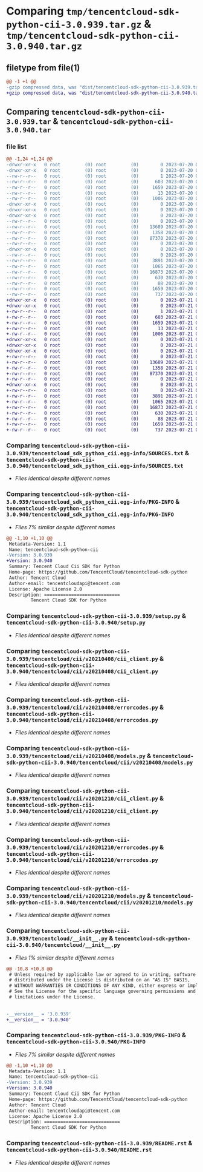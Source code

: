 # Comparing `tmp/tencentcloud-sdk-python-cii-3.0.939.tar.gz` & `tmp/tencentcloud-sdk-python-cii-3.0.940.tar.gz`

## filetype from file(1)

```diff
@@ -1 +1 @@
-gzip compressed data, was "dist/tencentcloud-sdk-python-cii-3.0.939.tar", last modified: Thu Jul 20 00:20:26 2023, max compression
+gzip compressed data, was "dist/tencentcloud-sdk-python-cii-3.0.940.tar", last modified: Fri Jul 21 00:25:21 2023, max compression
```

## Comparing `tencentcloud-sdk-python-cii-3.0.939.tar` & `tencentcloud-sdk-python-cii-3.0.940.tar`

### file list

```diff
@@ -1,24 +1,24 @@
-drwxr-xr-x   0 root         (0) root         (0)        0 2023-07-20 00:20:26.000000 tencentcloud-sdk-python-cii-3.0.939/
-drwxr-xr-x   0 root         (0) root         (0)        0 2023-07-20 00:20:26.000000 tencentcloud-sdk-python-cii-3.0.939/tencentcloud_sdk_python_cii.egg-info/
--rw-r--r--   0 root         (0) root         (0)        1 2023-07-20 00:20:26.000000 tencentcloud-sdk-python-cii-3.0.939/tencentcloud_sdk_python_cii.egg-info/dependency_links.txt
--rw-r--r--   0 root         (0) root         (0)      603 2023-07-20 00:20:26.000000 tencentcloud-sdk-python-cii-3.0.939/tencentcloud_sdk_python_cii.egg-info/SOURCES.txt
--rw-r--r--   0 root         (0) root         (0)     1659 2023-07-20 00:20:26.000000 tencentcloud-sdk-python-cii-3.0.939/tencentcloud_sdk_python_cii.egg-info/PKG-INFO
--rw-r--r--   0 root         (0) root         (0)       13 2023-07-20 00:20:26.000000 tencentcloud-sdk-python-cii-3.0.939/tencentcloud_sdk_python_cii.egg-info/top_level.txt
--rw-r--r--   0 root         (0) root         (0)     1006 2023-07-20 00:20:26.000000 tencentcloud-sdk-python-cii-3.0.939/setup.py
-drwxr-xr-x   0 root         (0) root         (0)        0 2023-07-20 00:20:26.000000 tencentcloud-sdk-python-cii-3.0.939/tencentcloud/
-drwxr-xr-x   0 root         (0) root         (0)        0 2023-07-20 00:20:26.000000 tencentcloud-sdk-python-cii-3.0.939/tencentcloud/cii/
-drwxr-xr-x   0 root         (0) root         (0)        0 2023-07-20 00:20:26.000000 tencentcloud-sdk-python-cii-3.0.939/tencentcloud/cii/v20210408/
--rw-r--r--   0 root         (0) root         (0)        0 2023-07-20 00:20:26.000000 tencentcloud-sdk-python-cii-3.0.939/tencentcloud/cii/v20210408/__init__.py
--rw-r--r--   0 root         (0) root         (0)    13689 2023-07-20 00:20:26.000000 tencentcloud-sdk-python-cii-3.0.939/tencentcloud/cii/v20210408/cii_client.py
--rw-r--r--   0 root         (0) root         (0)     1358 2023-07-20 00:20:26.000000 tencentcloud-sdk-python-cii-3.0.939/tencentcloud/cii/v20210408/errorcodes.py
--rw-r--r--   0 root         (0) root         (0)    87370 2023-07-20 00:20:26.000000 tencentcloud-sdk-python-cii-3.0.939/tencentcloud/cii/v20210408/models.py
--rw-r--r--   0 root         (0) root         (0)        0 2023-07-20 00:20:26.000000 tencentcloud-sdk-python-cii-3.0.939/tencentcloud/cii/__init__.py
-drwxr-xr-x   0 root         (0) root         (0)        0 2023-07-20 00:20:26.000000 tencentcloud-sdk-python-cii-3.0.939/tencentcloud/cii/v20201210/
--rw-r--r--   0 root         (0) root         (0)        0 2023-07-20 00:20:26.000000 tencentcloud-sdk-python-cii-3.0.939/tencentcloud/cii/v20201210/__init__.py
--rw-r--r--   0 root         (0) root         (0)     3891 2023-07-20 00:20:26.000000 tencentcloud-sdk-python-cii-3.0.939/tencentcloud/cii/v20201210/cii_client.py
--rw-r--r--   0 root         (0) root         (0)     1065 2023-07-20 00:20:26.000000 tencentcloud-sdk-python-cii-3.0.939/tencentcloud/cii/v20201210/errorcodes.py
--rw-r--r--   0 root         (0) root         (0)    16873 2023-07-20 00:20:26.000000 tencentcloud-sdk-python-cii-3.0.939/tencentcloud/cii/v20201210/models.py
--rw-r--r--   0 root         (0) root         (0)      630 2023-07-20 00:20:26.000000 tencentcloud-sdk-python-cii-3.0.939/tencentcloud/__init__.py
--rw-r--r--   0 root         (0) root         (0)       88 2023-07-20 00:20:26.000000 tencentcloud-sdk-python-cii-3.0.939/setup.cfg
--rw-r--r--   0 root         (0) root         (0)     1659 2023-07-20 00:20:26.000000 tencentcloud-sdk-python-cii-3.0.939/PKG-INFO
--rw-r--r--   0 root         (0) root         (0)      737 2023-07-20 00:20:26.000000 tencentcloud-sdk-python-cii-3.0.939/README.rst
+drwxr-xr-x   0 root         (0) root         (0)        0 2023-07-21 00:25:21.000000 tencentcloud-sdk-python-cii-3.0.940/
+drwxr-xr-x   0 root         (0) root         (0)        0 2023-07-21 00:25:21.000000 tencentcloud-sdk-python-cii-3.0.940/tencentcloud_sdk_python_cii.egg-info/
+-rw-r--r--   0 root         (0) root         (0)        1 2023-07-21 00:25:21.000000 tencentcloud-sdk-python-cii-3.0.940/tencentcloud_sdk_python_cii.egg-info/dependency_links.txt
+-rw-r--r--   0 root         (0) root         (0)      603 2023-07-21 00:25:21.000000 tencentcloud-sdk-python-cii-3.0.940/tencentcloud_sdk_python_cii.egg-info/SOURCES.txt
+-rw-r--r--   0 root         (0) root         (0)     1659 2023-07-21 00:25:21.000000 tencentcloud-sdk-python-cii-3.0.940/tencentcloud_sdk_python_cii.egg-info/PKG-INFO
+-rw-r--r--   0 root         (0) root         (0)       13 2023-07-21 00:25:21.000000 tencentcloud-sdk-python-cii-3.0.940/tencentcloud_sdk_python_cii.egg-info/top_level.txt
+-rw-r--r--   0 root         (0) root         (0)     1006 2023-07-21 00:25:21.000000 tencentcloud-sdk-python-cii-3.0.940/setup.py
+drwxr-xr-x   0 root         (0) root         (0)        0 2023-07-21 00:25:21.000000 tencentcloud-sdk-python-cii-3.0.940/tencentcloud/
+drwxr-xr-x   0 root         (0) root         (0)        0 2023-07-21 00:25:21.000000 tencentcloud-sdk-python-cii-3.0.940/tencentcloud/cii/
+drwxr-xr-x   0 root         (0) root         (0)        0 2023-07-21 00:25:21.000000 tencentcloud-sdk-python-cii-3.0.940/tencentcloud/cii/v20210408/
+-rw-r--r--   0 root         (0) root         (0)        0 2023-07-21 00:25:21.000000 tencentcloud-sdk-python-cii-3.0.940/tencentcloud/cii/v20210408/__init__.py
+-rw-r--r--   0 root         (0) root         (0)    13689 2023-07-21 00:25:21.000000 tencentcloud-sdk-python-cii-3.0.940/tencentcloud/cii/v20210408/cii_client.py
+-rw-r--r--   0 root         (0) root         (0)     1358 2023-07-21 00:25:21.000000 tencentcloud-sdk-python-cii-3.0.940/tencentcloud/cii/v20210408/errorcodes.py
+-rw-r--r--   0 root         (0) root         (0)    87370 2023-07-21 00:25:21.000000 tencentcloud-sdk-python-cii-3.0.940/tencentcloud/cii/v20210408/models.py
+-rw-r--r--   0 root         (0) root         (0)        0 2023-07-21 00:25:21.000000 tencentcloud-sdk-python-cii-3.0.940/tencentcloud/cii/__init__.py
+drwxr-xr-x   0 root         (0) root         (0)        0 2023-07-21 00:25:21.000000 tencentcloud-sdk-python-cii-3.0.940/tencentcloud/cii/v20201210/
+-rw-r--r--   0 root         (0) root         (0)        0 2023-07-21 00:25:21.000000 tencentcloud-sdk-python-cii-3.0.940/tencentcloud/cii/v20201210/__init__.py
+-rw-r--r--   0 root         (0) root         (0)     3891 2023-07-21 00:25:21.000000 tencentcloud-sdk-python-cii-3.0.940/tencentcloud/cii/v20201210/cii_client.py
+-rw-r--r--   0 root         (0) root         (0)     1065 2023-07-21 00:25:21.000000 tencentcloud-sdk-python-cii-3.0.940/tencentcloud/cii/v20201210/errorcodes.py
+-rw-r--r--   0 root         (0) root         (0)    16873 2023-07-21 00:25:21.000000 tencentcloud-sdk-python-cii-3.0.940/tencentcloud/cii/v20201210/models.py
+-rw-r--r--   0 root         (0) root         (0)      630 2023-07-21 00:25:21.000000 tencentcloud-sdk-python-cii-3.0.940/tencentcloud/__init__.py
+-rw-r--r--   0 root         (0) root         (0)       88 2023-07-21 00:25:21.000000 tencentcloud-sdk-python-cii-3.0.940/setup.cfg
+-rw-r--r--   0 root         (0) root         (0)     1659 2023-07-21 00:25:21.000000 tencentcloud-sdk-python-cii-3.0.940/PKG-INFO
+-rw-r--r--   0 root         (0) root         (0)      737 2023-07-21 00:25:21.000000 tencentcloud-sdk-python-cii-3.0.940/README.rst
```

### Comparing `tencentcloud-sdk-python-cii-3.0.939/tencentcloud_sdk_python_cii.egg-info/SOURCES.txt` & `tencentcloud-sdk-python-cii-3.0.940/tencentcloud_sdk_python_cii.egg-info/SOURCES.txt`

 * *Files identical despite different names*

### Comparing `tencentcloud-sdk-python-cii-3.0.939/tencentcloud_sdk_python_cii.egg-info/PKG-INFO` & `tencentcloud-sdk-python-cii-3.0.940/tencentcloud_sdk_python_cii.egg-info/PKG-INFO`

 * *Files 7% similar despite different names*

```diff
@@ -1,10 +1,10 @@
 Metadata-Version: 1.1
 Name: tencentcloud-sdk-python-cii
-Version: 3.0.939
+Version: 3.0.940
 Summary: Tencent Cloud Cii SDK for Python
 Home-page: https://github.com/TencentCloud/tencentcloud-sdk-python
 Author: Tencent Cloud
 Author-email: tencentcloudapi@tencent.com
 License: Apache License 2.0
 Description: ============================
         Tencent Cloud SDK for Python
```

### Comparing `tencentcloud-sdk-python-cii-3.0.939/setup.py` & `tencentcloud-sdk-python-cii-3.0.940/setup.py`

 * *Files identical despite different names*

### Comparing `tencentcloud-sdk-python-cii-3.0.939/tencentcloud/cii/v20210408/cii_client.py` & `tencentcloud-sdk-python-cii-3.0.940/tencentcloud/cii/v20210408/cii_client.py`

 * *Files identical despite different names*

### Comparing `tencentcloud-sdk-python-cii-3.0.939/tencentcloud/cii/v20210408/errorcodes.py` & `tencentcloud-sdk-python-cii-3.0.940/tencentcloud/cii/v20210408/errorcodes.py`

 * *Files identical despite different names*

### Comparing `tencentcloud-sdk-python-cii-3.0.939/tencentcloud/cii/v20210408/models.py` & `tencentcloud-sdk-python-cii-3.0.940/tencentcloud/cii/v20210408/models.py`

 * *Files identical despite different names*

### Comparing `tencentcloud-sdk-python-cii-3.0.939/tencentcloud/cii/v20201210/cii_client.py` & `tencentcloud-sdk-python-cii-3.0.940/tencentcloud/cii/v20201210/cii_client.py`

 * *Files identical despite different names*

### Comparing `tencentcloud-sdk-python-cii-3.0.939/tencentcloud/cii/v20201210/errorcodes.py` & `tencentcloud-sdk-python-cii-3.0.940/tencentcloud/cii/v20201210/errorcodes.py`

 * *Files identical despite different names*

### Comparing `tencentcloud-sdk-python-cii-3.0.939/tencentcloud/cii/v20201210/models.py` & `tencentcloud-sdk-python-cii-3.0.940/tencentcloud/cii/v20201210/models.py`

 * *Files identical despite different names*

### Comparing `tencentcloud-sdk-python-cii-3.0.939/tencentcloud/__init__.py` & `tencentcloud-sdk-python-cii-3.0.940/tencentcloud/__init__.py`

 * *Files 1% similar despite different names*

```diff
@@ -10,8 +10,8 @@
 # Unless required by applicable law or agreed to in writing, software
 # distributed under the License is distributed on an "AS IS" BASIS,
 # WITHOUT WARRANTIES OR CONDITIONS OF ANY KIND, either express or implied.
 # See the License for the specific language governing permissions and
 # limitations under the License.
 
 
-__version__ = '3.0.939'
+__version__ = '3.0.940'
```

### Comparing `tencentcloud-sdk-python-cii-3.0.939/PKG-INFO` & `tencentcloud-sdk-python-cii-3.0.940/PKG-INFO`

 * *Files 7% similar despite different names*

```diff
@@ -1,10 +1,10 @@
 Metadata-Version: 1.1
 Name: tencentcloud-sdk-python-cii
-Version: 3.0.939
+Version: 3.0.940
 Summary: Tencent Cloud Cii SDK for Python
 Home-page: https://github.com/TencentCloud/tencentcloud-sdk-python
 Author: Tencent Cloud
 Author-email: tencentcloudapi@tencent.com
 License: Apache License 2.0
 Description: ============================
         Tencent Cloud SDK for Python
```

### Comparing `tencentcloud-sdk-python-cii-3.0.939/README.rst` & `tencentcloud-sdk-python-cii-3.0.940/README.rst`

 * *Files identical despite different names*

